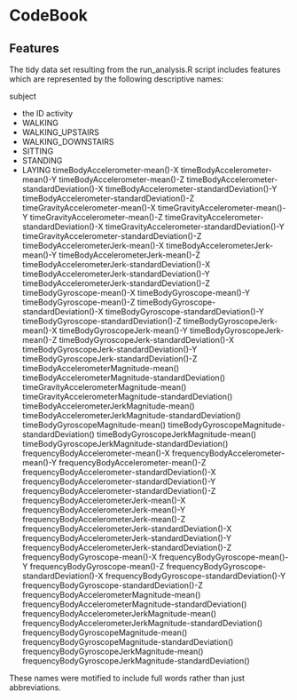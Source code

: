 # CodeBook
## Features
The tidy data set resulting from the run_analysis.R script includes features which are represented by the following descriptive names:

subject
- the ID
activity
- WALKING
- WALKING_UPSTAIRS
- WALKING_DOWNSTAIRS
- SITTING
- STANDING
- LAYING
timeBodyAccelerometer-mean()-X
timeBodyAccelerometer-mean()-Y
timeBodyAccelerometer-mean()-Z
timeBodyAccelerometer-standardDeviation()-X
timeBodyAccelerometer-standardDeviation()-Y
timeBodyAccelerometer-standardDeviation()-Z
timeGravityAccelerometer-mean()-X
timeGravityAccelerometer-mean()-Y
timeGravityAccelerometer-mean()-Z
timeGravityAccelerometer-standardDeviation()-X
timeGravityAccelerometer-standardDeviation()-Y
timeGravityAccelerometer-standardDeviation()-Z
timeBodyAccelerometerJerk-mean()-X
timeBodyAccelerometerJerk-mean()-Y
timeBodyAccelerometerJerk-mean()-Z
timeBodyAccelerometerJerk-standardDeviation()-X
timeBodyAccelerometerJerk-standardDeviation()-Y
timeBodyAccelerometerJerk-standardDeviation()-Z
timeBodyGyroscope-mean()-X
timeBodyGyroscope-mean()-Y
timeBodyGyroscope-mean()-Z
timeBodyGyroscope-standardDeviation()-X
timeBodyGyroscope-standardDeviation()-Y
timeBodyGyroscope-standardDeviation()-Z
timeBodyGyroscopeJerk-mean()-X
timeBodyGyroscopeJerk-mean()-Y
timeBodyGyroscopeJerk-mean()-Z
timeBodyGyroscopeJerk-standardDeviation()-X
timeBodyGyroscopeJerk-standardDeviation()-Y
timeBodyGyroscopeJerk-standardDeviation()-Z
timeBodyAccelerometerMagnitude-mean()
timeBodyAccelerometerMagnitude-standardDeviation()
timeGravityAccelerometerMagnitude-mean()
timeGravityAccelerometerMagnitude-standardDeviation()
timeBodyAccelerometerJerkMagnitude-mean()
timeBodyAccelerometerJerkMagnitude-standardDeviation()
timeBodyGyroscopeMagnitude-mean()
timeBodyGyroscopeMagnitude-standardDeviation()
timeBodyGyroscopeJerkMagnitude-mean()
timeBodyGyroscopeJerkMagnitude-standardDeviation()
frequencyBodyAccelerometer-mean()-X
frequencyBodyAccelerometer-mean()-Y
frequencyBodyAccelerometer-mean()-Z
frequencyBodyAccelerometer-standardDeviation()-X
frequencyBodyAccelerometer-standardDeviation()-Y
frequencyBodyAccelerometer-standardDeviation()-Z
frequencyBodyAccelerometerJerk-mean()-X
frequencyBodyAccelerometerJerk-mean()-Y
frequencyBodyAccelerometerJerk-mean()-Z
frequencyBodyAccelerometerJerk-standardDeviation()-X
frequencyBodyAccelerometerJerk-standardDeviation()-Y
frequencyBodyAccelerometerJerk-standardDeviation()-Z
frequencyBodyGyroscope-mean()-X
frequencyBodyGyroscope-mean()-Y
frequencyBodyGyroscope-mean()-Z
frequencyBodyGyroscope-standardDeviation()-X
frequencyBodyGyroscope-standardDeviation()-Y
frequencyBodyGyroscope-standardDeviation()-Z
frequencyBodyAccelerometerMagnitude-mean()
frequencyBodyAccelerometerMagnitude-standardDeviation()
frequencyBodyAccelerometerJerkMagnitude-mean()
frequencyBodyAccelerometerJerkMagnitude-standardDeviation()
frequencyBodyGyroscopeMagnitude-mean()
frequencyBodyGyroscopeMagnitude-standardDeviation()
frequencyBodyGyroscopeJerkMagnitude-mean()
frequencyBodyGyroscopeJerkMagnitude-standardDeviation()

These names were motified to include full words rather than just abbreviations.
